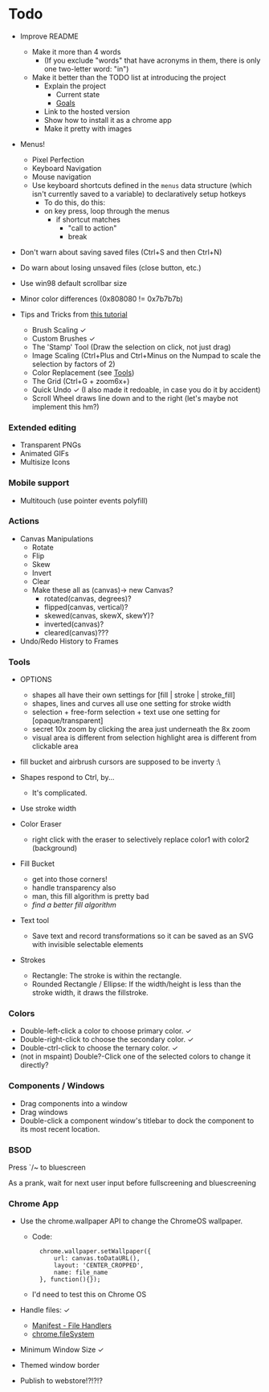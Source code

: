 
# Todo

* Improve README
	* Make it more than 4 words
		* (If you exclude "words" that have acronyms in them, there is only one two-letter word: "in")
	* Make it better than the TODO list at introducing the project
		* Explain the project
			* Current state
			* [Goals](#extended-editing)
		* Link to the hosted version
		* Show how to install it as a chrome app
		* Make it pretty with images


* Menus!
	* Pixel Perfection
	* Keyboard Navigation
	* Mouse navigation
	* Use keyboard shortcuts defined in the `menus` data structure (which isn't currently saved to a variable) to declaratively setup hotkeys
		* To do this, do this:
		* on key press, loop through the menus
			* if shortcut matches
				* "call to action"
				* break


* Don't warn about saving saved files (Ctrl+S and then Ctrl+N)
* Do warn about losing unsaved files (close button, etc.)


* Use win98 default scrollbar size
* Minor color differences (0x808080 != 0x7b7b7b)

* Tips and Tricks from [this tutorial](http://www.albinoblacksheep.com/tutorial/mspaint)
	* Brush Scaling ✓
	* Custom Brushes ✓
	* The 'Stamp' Tool (Draw the selection on click, not just drag)
	* Image Scaling (Ctrl+Plus and Ctrl+Minus on the Numpad to scale the selection by factors of 2)
	* Color Replacement (see [Tools](#tools))
	* The Grid (Ctrl+G + zoom6x+)
	* Quick Undo ✓ (I also made it redoable, in case you do it by accident)
	* Scroll Wheel draws line down and to the right (let's maybe not implement this hm?)


### Extended editing

* Transparent PNGs
* Animated GIFs
* Multisize Icons

### Mobile support

* Multitouch (use pointer events polyfill)

### Actions

* Canvas Manipulations
	* Rotate
	* Flip
	* Skew
	* Invert
	* Clear
	* Make these all as (canvas)-> new Canvas?
		* rotated(canvas, degrees)?
		* flipped(canvas, vertical)?
		* skewed(canvas, skewX, skewY)?
		* inverted(canvas)?
		* cleared(canvas)???
* Undo/Redo History to Frames

### Tools

* OPTIONS
	* shapes all have their own settings for [fill | stroke | stroke_fill]
	* shapes, lines and curves all use one setting for stroke width
	* selection + free-form selection + text use one setting for [opaque/transparent]
	* secret 10x zoom by clicking the area just underneath the 8x zoom
	* visual area is different from selection highlight area is different from clickable area

* fill bucket and airbrush cursors are supposed to be inverty :\

* Shapes respond to Ctrl, by...
	* It's complicated.

* Use stroke width

* Color Eraser
	* right click with the eraser to selectively replace color1 with color2 (background)

* Fill Bucket
	* get into those corners!
	* handle transparency also
	* man, this fill algorithm is pretty bad
	* *find a better fill algorithm*

* Text tool
	* Save text and record transformations so it can be saved as an SVG with invisible selectable elements

* Strokes
	* Rectangle: The stroke is within the rectangle.
	* Rounded Rectangle / Ellipse: If the width/height is less than the stroke width, it draws the fillstroke.


### Colors
* Double-left-click a color to choose primary color. ✓
* Double-right-click to choose the secondary color. ✓
* Double-ctrl-click to choose the ternary color. ✓
* (not in mspaint) Double?-Click one of the selected colors to change it directly?

### Components / Windows
* Drag components into a window
* Drag windows
* Double-click a component window's titlebar to dock the component to its most recent location.


### BSOD

Press `/~ to bluescreen

As a prank, wait for next user input before fullscreening and bluescreening


### Chrome App

* Use the chrome.wallpaper API to change the ChromeOS wallpaper.
	* Code:

			chrome.wallpaper.setWallpaper({
				url: canvas.toDataURL(),
				layout: 'CENTER_CROPPED',
				name: file_name
			}, function(){});
	
	* I'd need to test this on Chrome OS

* Handle files: ✓
	* [Manifest - File Handlers](http://developer.chrome.com/apps/manifest/file_handlers)
	* [chrome.fileSystem](http://developer.chrome.com/apps/fileSystem)

* Minimum Window Size ✓

* Themed window border

* Publish to webstore!?!?!?
